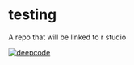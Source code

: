 # testing
A repo that will be linked to r studio


[![deepcode](https://dchook.eu.ngrok.io/api/gh/badge?secretKey=eyJhbGciOiJIUzI1NiIsInR5cCI6IkpXVCJ9.eyJpYXQiOjE1OTM3Njk4MDF9.P5HYdqhUrZJK4FMUGL0He1Bf17tLZiDmI3kbuIJVZ8o)](https://deepcode.ai)
